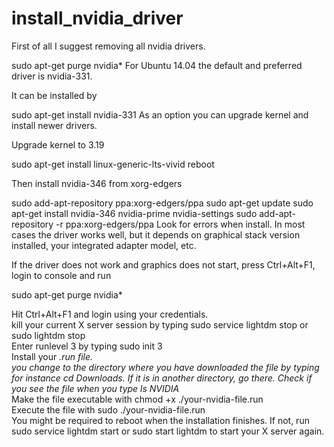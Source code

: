 # install_nvidia_driver

First of all I suggest removing all nvidia drivers.

sudo apt-get purge nvidia*
For Ubuntu 14.04 the default and preferred driver is nvidia-331.

It can be installed by

 sudo apt-get install nvidia-331
As an option you can upgrade kernel and install newer drivers.

Upgrade kernel to 3.19

sudo apt-get install linux-generic-lts-vivid
reboot

Then install nvidia-346 from xorg-edgers

sudo add-apt-repository ppa:xorg-edgers/ppa
sudo apt-get update
sudo apt-get install nvidia-346 nvidia-prime nvidia-settings
sudo add-apt-repository -r ppa:xorg-edgers/ppa
Look for errors when install. In most cases the driver works well, but it depends on graphical stack version installed, your integrated adapter model, etc.

If the driver does not work and graphics does not start, press Ctrl+Alt+F1, login to console and run

sudo apt-get purge nvidia*






Hit Ctrl+Alt+F1 and login using your credentials.  
kill your current X server session by typing sudo service lightdm stop or sudo lightdm stop  
Enter runlevel 3 by typing sudo init 3  
Install your *.run file.  
you change to the directory where you have downloaded the file by typing for instance cd Downloads. If it is in another directory, go there. Check if you see the file when you type ls NVIDIA*  
Make the file executable with chmod +x ./your-nvidia-file.run  
Execute the file with sudo ./your-nvidia-file.run  
You might be required to reboot when the installation finishes. If not, run sudo service lightdm start or sudo start lightdm to start your X server again.  
